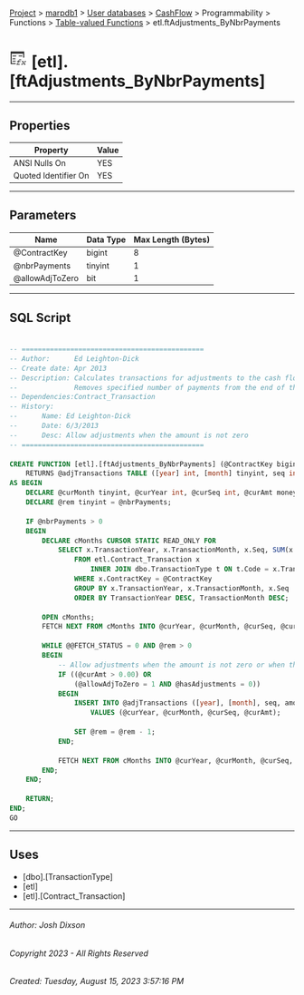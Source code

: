 #### 

[Project](../../../../../../index.md) > [marpdb1](../../../../../index.md) > [User databases](../../../../index.md) > [CashFlow](../../../index.md) > Programmability > Functions > [Table-valued Functions](Table-valued_Functions.md) > etl.ftAdjustments_ByNbrPayments

# ![Table-valued Functions](../../../../../../Images/Function_Table32.png) [etl].[ftAdjustments_ByNbrPayments]

---

## <a name="#properties"></a>Properties

| Property | Value |
|---|---|
| ANSI Nulls On | YES |
| Quoted Identifier On | YES |


---

## <a name="#parameters"></a>Parameters

| Name | Data Type | Max Length (Bytes) |
|---|---|---|
| @ContractKey | bigint | 8 |
| @nbrPayments | tinyint | 1 |
| @allowAdjToZero | bit | 1 |


---

## <a name="#sqlscript"></a>SQL Script

```sql

-- =============================================
-- Author:		Ed Leighton-Dick
-- Create date: Apr 2013
-- Description:	Calculates transactions for adjustments to the cash flow, such as advances
--				Removes specified number of payments from the end of the cash flow
-- Dependencies:Contract_Transaction
-- History:
--		Name: Ed Leighton-Dick
--		Date: 6/3/2013
--		Desc: Allow adjustments when the amount is not zero
-- =============================================

CREATE FUNCTION [etl].[ftAdjustments_ByNbrPayments] (@ContractKey bigint, @nbrPayments tinyint, @allowAdjToZero bit)
	RETURNS @adjTransactions TABLE ([year] int, [month] tinyint, seq int, amount money)
AS BEGIN
	DECLARE @curMonth tinyint, @curYear int, @curSeq int, @curAmt money, @hasAdjustments tinyint;
	DECLARE @rem tinyint = @nbrPayments;
	
	IF @nbrPayments > 0
	BEGIN
		DECLARE cMonths CURSOR STATIC READ_ONLY FOR
			SELECT x.TransactionYear, x.TransactionMonth, x.Seq, SUM(x.TransactionAmount), SUM(CASE WHEN x.TransactionType IN (3, 4) THEN 1 ELSE 0 END) AS hasAdjustments
				FROM etl.Contract_Transaction x
					INNER JOIN dbo.TransactionType t ON t.Code = x.TransactionType AND t.IncludeInAdjustmentCalculation = 1
				WHERE x.ContractKey = @ContractKey
				GROUP BY x.TransactionYear, x.TransactionMonth, x.Seq
				ORDER BY TransactionYear DESC, TransactionMonth DESC;
				
		OPEN cMonths;
		FETCH NEXT FROM cMonths INTO @curYear, @curMonth, @curSeq, @curAmt, @hasAdjustments;
		
		WHILE @@FETCH_STATUS = 0 AND @rem > 0
		BEGIN
			-- Allow adjustments when the amount is not zero or when there are no existing adjustments to that transaction
			IF ((@curAmt > 0.00) OR 
				(@allowAdjToZero = 1 AND @hasAdjustments = 0))
			BEGIN
				INSERT INTO @adjTransactions ([year], [month], seq, amount)
					VALUES (@curYear, @curMonth, @curSeq, @curAmt);
				
				SET @rem = @rem - 1;
			END;

			FETCH NEXT FROM cMonths INTO @curYear, @curMonth, @curSeq, @curAmt, @hasAdjustments;
		END;
	END;
			
	RETURN;
END;
GO

```


---

## <a name="#uses"></a>Uses

* [dbo].[TransactionType]
* [etl]
* [etl].[Contract_Transaction]


---

###### Author:  Josh Dixson

###### Copyright 2023 - All Rights Reserved

###### Created: Tuesday, August 15, 2023 3:57:16 PM

